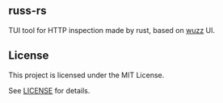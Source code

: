 ## russ-rs

TUI tool for HTTP inspection made by rust, based on [wuzz](https://github.com/asciimoo/wuzz) UI.

## License

This project is licensed under the MIT License.

See [LICENSE](https://github.com/didy-kpn/russ-rs/blob/master/LICENSE) for details.
